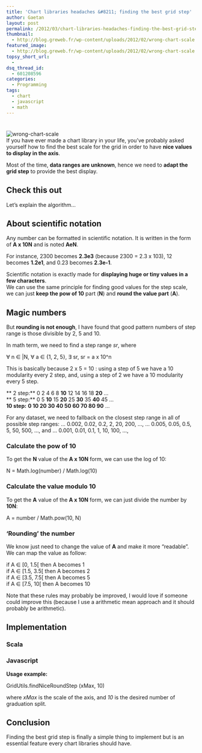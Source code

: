 ```yaml
---
title: 'Chart libraries headaches &#8211; finding the best grid step'
author: Gaetan
layout: post
permalink: /2012/03/chart-libraries-headaches-finding-the-best-grid-step/
thumbnail:
  - http://blog.greweb.fr/wp-content/uploads/2012/02/wrong-chart-scale.png
featured_image:
  - http://blog.greweb.fr/wp-content/uploads/2012/02/wrong-chart-scale.png
topsy_short_url:
  - 
dsq_thread_id:
  - 601208596
categories:
  - Programming
tags:
  - chart
  - javascript
  - math
---
```

# 

![][1]  
If you have ever made a chart library in your life, you’ve probably asked yourself how to find the best scale for the grid in order to have **nice values to display in the axis**.

 [1]: http://blog.greweb.fr/wp-content/uploads/2012/02/wrong-chart-scale.png "wrong-chart-scale"

Most of the time, **data ranges are unknown**, hence we need to **adapt the grid step** to provide the best display.

## Check this out



Let’s explain the algorithm…



## About scientific notation

Any number can be formatted in scientific notation. It is written in the form of **A x 10N** and is noted **AeN**.

For instance, 2300 becomes **2.3e3** (because 2300 = 2.3 x 103), 12 becomes **1.2e1**, and 0.23 becomes **2.3e-1**.

Scientific notation is exactly made for **displaying huge or tiny values in a few characters**.  
We can use the same principle for finding good values for the step scale, we can just **keep the pow of 10** part (**N**) and **round the value part** (**A**). 

## Magic numbers

But **rounding is not enough**, I have found that good pattern numbers of step range is those divisible by 2, 5 and 10.

In math term, we need to find a step range *sr*, where

∀ n ∈ |N, ∀ a ∈ {1, 2, 5}, ∃ sr, sr = a x 10^n

This is basically because 2 x 5 = 10 : using a step of 5 we have a 10 modularity every 2 step, and, using a step of 2 we have a 10 modularity every 5 step.

** 2 step:** 0 2 4 6 8 **10** 12 14 16 18 **20** …  
** 5 step:** 0 5 **10** 15 **20** 25 **30** 35 **40** 45 …  
**10 step:** **0 10 20 30 40 50 60 70 80 90** …

For any dataset, we need to fallback on the closest step range in all of possible step ranges: … 0.002, 0.02, 0.2, 2, 20, 200, …, … 0.005, 0.05, 0.5, 5, 50, 500, …, and … 0.001, 0.01, 0.1, 1, 10, 100, …, 

### Calculate the pow of 10

To get the **N** value of the **A x 10N** form, we can use the log of 10:

N = Math.log(number) / Math.log(10)

### Calculate the value modulo 10

To get the **A** value of the **A x 10N** form, we can just divide the number by **10N**:

A = number / Math.pow(10, N)

### ‘Rounding’ the number

We know just need to change the value of **A** and make it more “readable”.  
We can map the value as follow:

if A ∈ [0, 1.5[ then A becomes 1  
if A ∈ [1.5, 3.5[ then A becomes 2  
if A ∈ [3.5, 7.5[ then A becomes 5  
if A ∈ [7.5, 10[ then A becomes 10

Note that these rules may probably be improved, I would love if someone could improve this (because I use a arithmetic mean approach and it should probably be arithmetic).

## Implementation

### Scala



### Javascript



**Usage example:**

GridUtils.findNiceRoundStep (xMax, 10)

where *xMax* is the scale of the axis, and *10* is the desired number of graduation split.

## Conclusion

Finding the best grid step is finally a simple thing to implement but is an essential feature every chart libraries should have.